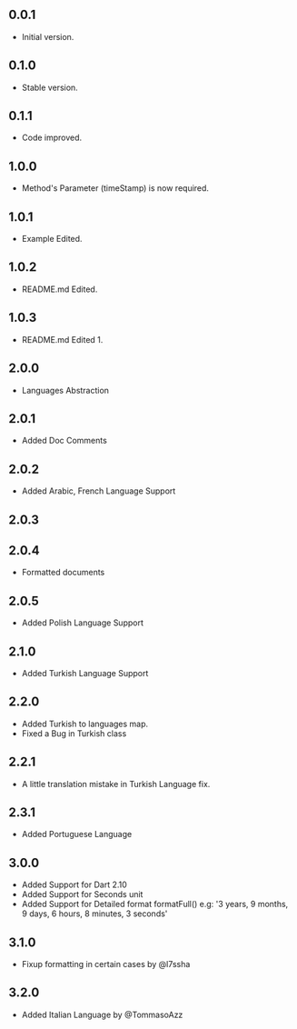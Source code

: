 ## 0.0.1

- Initial version.

## 0.1.0

- Stable version.

## 0.1.1

- Code improved.

## 1.0.0

- Method's Parameter (timeStamp) is now required.

## 1.0.1

- Example Edited.

## 1.0.2

- README.md Edited.

## 1.0.3

- README.md Edited 1.

## 2.0.0

- Languages Abstraction

## 2.0.1

- Added Doc Comments 

## 2.0.2

- Added Arabic, French Language Support

## 2.0.3
## 2.0.4

- Formatted documents

## 2.0.5

- Added Polish Language Support

## 2.1.0

- Added Turkish Language Support

## 2.2.0

- Added Turkish to languages map.
- Fixed a Bug in Turkish class

## 2.2.1

- A little translation mistake in Turkish Language fix.

## 2.3.1

- Added Portuguese Language

## 3.0.0

- Added Support for Dart 2.10
- Added Support for Seconds unit
- Added Support for Detailed format formatFull() e.g: '3 years, 9 months, 9 days, 6 hours, 8 minutes, 3 seconds'

## 3.1.0
- Fixup formatting in certain cases by @l7ssha

## 3.2.0
- Added Italian Language by @TommasoAzz

